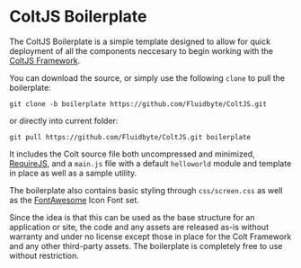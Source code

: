 # ColtJS Boilerplate

The ColtJS Boilerplate is a simple template designed to allow for quick deployment of all the 
components neccesary to begin working with the [ColtJS Framework](http://www.coltjs.com).

You can download the source, or simply use the following `clone` to pull the boilerplate:

```
git clone -b boilerplate https://github.com/Fluidbyte/ColtJS.git
```

or directly into current folder:

```
git pull https://github.com/Fluidbyte/ColtJS.git boilerplate
```

It includes the Colt source file both uncompressed and minimized, [RequireJS](http://www.requirejs.com), 
and a `main.js` file with a default `helloworld` module and template in place as well as a sample utility.

The boilerplate also contains basic styling through `css/screen.css` as well as the 
[FontAwesome](http://fortawesome.github.com/Font-Awesome/) Icon Font set.

Since the idea is that this can be used as the base structure for an application or site, the code 
and any assets are released as-is without warranty and under no license except those in place for 
the Colt Framework and any other third-party assets. The boilerplate is completely free to use 
without restriction.